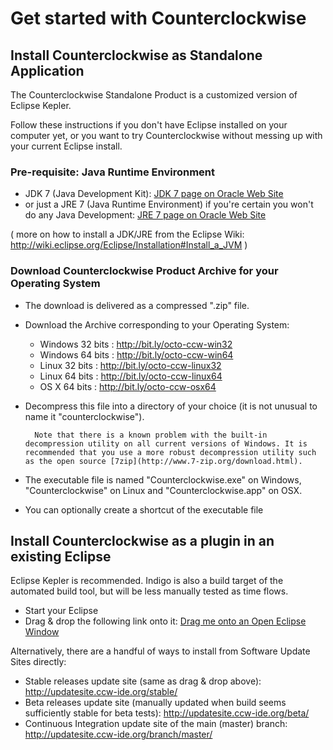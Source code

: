 # Get started with Counterclockwise

## Install Counterclockwise as Standalone Application

The Counterclockwise Standalone Product is a customized version of Eclipse Kepler.

Follow these instructions if you don't have Eclipse installed on your computer yet, or you want to try Counterclockwise without messing up with your current Eclipse install.

### Pre-requisite: Java Runtime Environment

- JDK 7 (Java Development Kit): [JDK 7 page on Oracle Web Site](http://www.oracle.com/technetwork/java/javase/downloads/jdk7-downloads-1880260.html)
- or just a JRE 7 (Java Runtime Environment) if you're certain you won't do any Java Development: [JRE 7 page on Oracle Web Site](http://www.oracle.com/technetwork/java/javase/downloads/jre7-downloads-1880261.html)

( more on how to install a JDK/JRE from the Eclipse Wiki: http://wiki.eclipse.org/Eclipse/Installation#Install_a_JVM )

### Download Counterclockwise Product Archive for your Operating System

- The download is delivered as a compressed ".zip" file. 

- Download the Archive corresponding to your Operating System:
  - Windows 32 bits : http://bit.ly/octo-ccw-win32
  - Windows 64 bits : http://bit.ly/octo-ccw-win64
  - Linux 32 bits : http://bit.ly/octo-ccw-linux32
  - Linux 64 bits : http://bit.ly/octo-ccw-linux64
  - OS X 64 bits : http://bit.ly/octo-ccw-osx64

- Decompress this file into a directory of your choice (it is not unusual to name it "counterclockwise").

        Note that there is a known problem with the built-in decompression utility on all current versions of Windows. It is recommended that you use a more robust decompression utility such as the open source [7zip](http://www.7-zip.org/download.html).

- The executable file is named "Counterclockwise.exe" on Windows, "Counterclockwise" on Linux and "Counterclockwise.app" on OSX.

- You can optionally create a shortcut of the executable file


## Install Counterclockwise as a plugin in an existing Eclipse

Eclipse Kepler is recommended. Indigo is also a build target of the automated build tool, but will be less manually tested as time flows.

- Start your Eclipse
- Drag & drop the following link onto it: [Drag me onto an Open Eclipse Window](TODO)

Alternatively, there are a handful of ways to install from Software Update Sites directly:

- Stable releases update site (same as drag & drop above): http://updatesite.ccw-ide.org/stable/
- Beta releases update site (manually updated when build seems sufficiently stable for beta tests): http://updatesite.ccw-ide.org/beta/
- Continuous Integration update site of the main (master) branch: http://updatesite.ccw-ide.org/branch/master/


